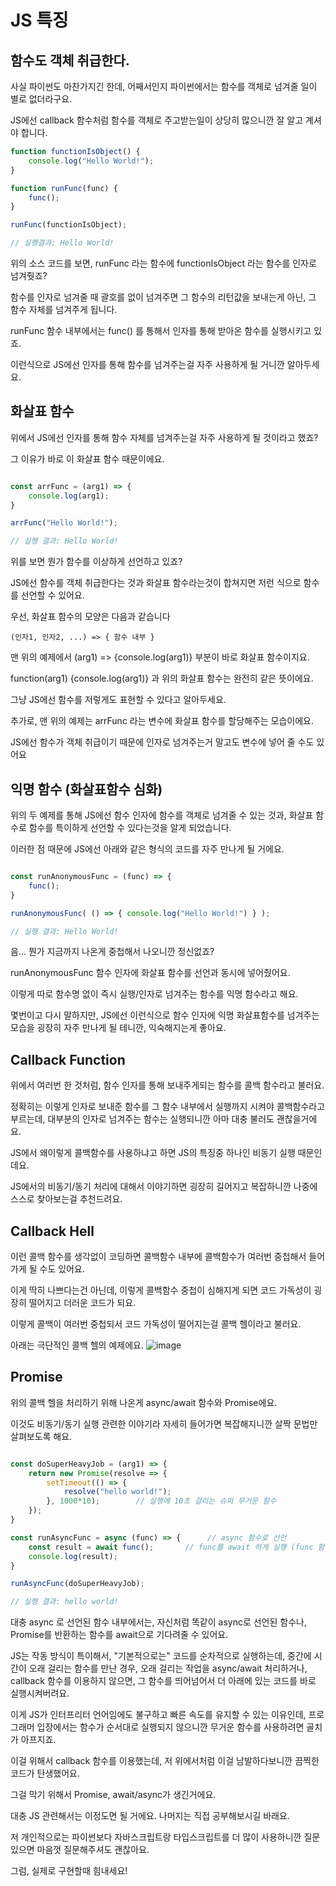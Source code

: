 # JS 특징

## 함수도 객체 취급한다.
사실 파이썬도 마찬가지긴 한데, 어째서인지 파이썬에서는 함수를 객체로 넘겨줄 일이 별로 없더라구요.

JS에선 callback 함수처럼 함수를 객체로 주고받는일이 상당히 많으니깐 잘 알고 계셔야 합니다.

```javascript
function functionIsObject() {
    console.log("Hello World!");
}

function runFunc(func) {
    func();
}

runFunc(functionIsObject);

// 실행결과: Hello World!
```

위의 소스 코드를 보면, runFunc 라는 함수에 functionIsObject 라는 함수를 인자로 넘겨줫죠?

함수를 인자로 넘겨줄 때 괄호를 없이 넘겨주면 그 함수의 리턴값을 보내는게 아닌, 그 함수 자체를 넘겨주게 됩니다.

runFunc 함수 내부에서는 func() 를 통해서 인자를 통해 받아온 함수를 실행시키고 있죠.

이런식으로 JS에선 인자를 통해 함수를 넘겨주는걸 자주 사용하게 될 거니깐 알아두세요.


## 화살표 함수
위에서 JS에선 인자를 통해 함수 자체를 넘겨주는걸 자주 사용하게 될 것이라고 했죠?

그 이유가 바로 이 화살표 함수 때문이에요.

```javascript

const arrFunc = (arg1) => {
    console.log(arg1);
}

arrFunc("Hello World!");

// 실행 결과: Hello World!
```

위를 보면 뭔가 함수를 이상하게 선언하고 있죠?

JS에선 함수를 객체 취급한다는 것과 화살표 함수라는것이 합쳐지면 저런 식으로 함수를 선언할 수 있어요.

우선, 화살표 함수의 모양은 다음과 같습니다
```
(인자1, 인자2, ...) => { 함수 내부 }
```

맨 위의 예제에서 (arg1) => {console.log(arg1)} 부분이 바로 화살표 함수이지요.

function(arg1) {console.log(arg1)} 과 위의 화살표 함수는 완전히 같은 뜻이에요.

그냥 JS에선 함수를 저렇게도 표현할 수 있다고 알아두세요.

추가로, 맨 위의 예제는 arrFunc 라는 변수에 화살표 함수를 할당해주는 모습이에요.

JS에선 함수가 객체 취급이기 때문에 인자로 넘겨주는거 말고도 변수에 넣어 줄 수도 있어요


## 익명 함수 (화살표함수 심화)

위의 두 예제를 통해 JS에선 함수 인자에 함수를 객체로 넘겨줄 수 있는 것과, 화살표 함수로 함수를 특이하게 선언할 수 있다는것을 알게 되었습니다.

이러한 점 때문에 JS에선 아래와 같은 형식의 코드를 자주 만나게 될 거에요.

```javascript

const runAnonymousFunc = (func) => {
    func();
}

runAnonymousFunc( () => { console.log("Hello World!") } );

// 실행 결과: Hello World!
```

음... 뭔가 지금까지 나온게 중첩해서 나오니깐 정신없죠?

runAnonymousFunc 함수 인자에 화살표 함수를 선언과 동시에 넣어줬어요.

이렇게 따로 함수명 없이 즉시 실행/인자로 넘겨주는 함수를 익명 함수라고 해요.

몇번이고 다시 말하지만, JS에선 이런식으로 함수 인자에 익명 화살표함수를 넘겨주는 모습을 굉장히 자주 만나게 될 테니깐, 익숙해지는게 좋아요.

## Callback Function
위에서 여러번 한 것처럼, 함수 인자를 통해 보내주게되는 함수를 콜백 함수라고 불러요.

정확히는 이렇게 인자로 보내준 함수를 그 함수 내부에서 실행까지 시켜야 콜백함수라고 부르는데,
대부분의 인자로 넘겨주는 함수는 실행되니깐 아마 대충 불러도 괜찮을거에요.

JS에서 왜이렇게 콜백함수를 사용하냐고 하면 JS의 특징중 하나인 비동기 실행 때문인데요.

JS에서의 비동기/동기 처리에 대해서 이야기하면 굉장히 길어지고 복잡하니깐 나중에 스스로 찾아보는걸 추천드려요.

## Callback Hell
이런 콜백 함수를 생각없이 코딩하면 콜백함수 내부에 콜백함수가 여러번 중첩해서 들어가게 될 수도 있어요.

이게 딱히 나쁘다는건 아닌데, 이렇게 콜백함수 중첩이 심해지게 되면 코드 가독성이 굉장히 떨어지고 더러운 코드가 되요.

이렇게 콜백이 여러번 중첩되서 코드 가독성이 떨어지는걸 콜백 헬이라고 불러요.

아래는 극단적인 콜백 헬의 예제에요.
![image](https://miro.medium.com/max/721/0*C0iEvjGNPURJcqrI.jpeg)

## Promise
위의 콜백 헬을 처리하기 위해 나온게 async/await 함수와 Promise에요.

이것도 비동기/동기 실행 관련한 이야기라 자세히 들어가면 복잡해지니깐 살짝 문법만 살펴보도록 해요.

```javascript

const doSuperHeavyJob = (arg1) => {
    return new Promise(resolve => {
        setTimeout(() => {
            resolve("hello world!");
        }, 1000*10);        // 실행에 10초 걸리는 슈퍼 무거운 함수
    });
}

const runAsyncFunc = async (func) => {      // async 함수로 선언
    const result = await func();       // func를 await 하게 실행 (func 함수가 실행이 끝날 떄까지 기다려줌)
    console.log(result);
}

runAsyncFunc(doSuperHeavyJob);

// 실행 결과: hello world!
```

대충 async 로 선언된 함수 내부에서는,
자신처럼 똑같이 async로 선언된 함수나, Promise를 반환하는 함수를 
await으로 기다려줄 수 있어요.

JS는 작동 방식이 특이해서, "기본적으로는" 코드를 순차적으로 실행하는데,
중간에 시간이 오래 걸리는 함수를 만난 경우,
오래 걸리는 작업을 async/await 처리하거나, callback 함수를 이용하지 않으면, 
그 함수를 띄어넘어서 더 아래에 있는 코드를 바로 실행시켜버려요.

이게 JS가 인터프리터 언어임에도 불구하고 빠른 속도를 유지할 수 있는 이유인데,
프로그래머 입장에서는 함수가 순서대로 실행되지 않으니깐 무거운 함수를 사용하려면 골치가 아프지죠.

이걸 위해서 callback 함수를 이용했는데, 저 위에서처럼 이걸 남발하다보니깐 끔찍한 코드가 탄생했어요.

그걸 막기 위해서 Promise, await/async가 생긴거에요.


대충 JS 관련해서는 이정도면 될 거에요. 나머지는 직접 공부해보시길 바래요.

저 개인적으로는 파이썬보다 자바스크립트랑 타입스크립트를 더 많이 사용하니깐 질문 있으면 마음껏 질문해주셔도 괜찮아요.

그럼, 실제로 구현할때 힘내세요!
